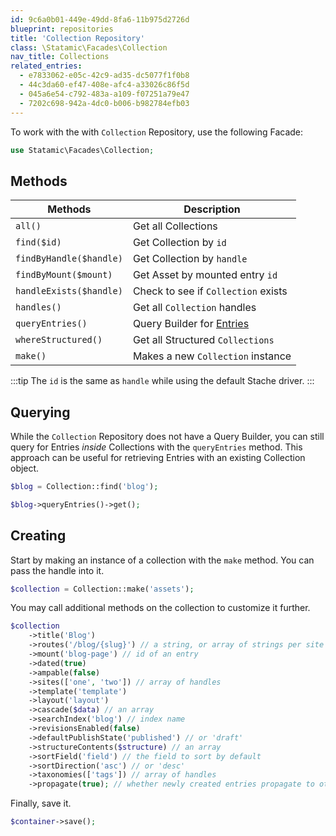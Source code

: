 ```yaml
---
id: 9c6a0b01-449e-49dd-8fa6-11b975d2726d
blueprint: repositories
title: 'Collection Repository'
class: \Statamic\Facades\Collection
nav_title: Collections
related_entries:
  - e7833062-e05c-42c9-ad35-dc5077f1f0b8
  - 44c3da60-ef47-408e-afc4-a33026c86f5d
  - 045a6e54-c792-483a-a109-f07251a79e47
  - 7202c698-942a-4dc0-b006-b982784efb03
---
```

To work with the with `Collection` Repository, use the following Facade:

```php
use Statamic\Facades\Collection;
```

## Methods

| Methods | Description |
| ------- | ----------- |
| `all()` | Get all Collections |
| `find($id)` | Get Collection by `id` |
| `findByHandle($handle)` | Get Collection by `handle` |
| `findByMount($mount)` | Get Asset by mounted entry `id` |
| `handleExists($handle)` | Check to see if `Collection` exists |
| `handles()` | Get all `Collection` handles |
| `queryEntries()` | Query Builder for [Entries](/repositories/entry-repository) |
| `whereStructured()` | Get all Structured `Collections` |
| `make()` | Makes a new `Collection` instance |

:::tip
The `id` is the same as `handle` while using the default Stache driver.
:::

## Querying

While the `Collection` Repository does not have a Query Builder, you can still query for Entries _inside_ Collections with the `queryEntries` method. This approach can be useful for retrieving Entries with an existing Collection object.

```php
$blog = Collection::find('blog');

$blog->queryEntries()->get();
```

## Creating

Start by making an instance of a collection with the `make` method. You can pass the handle into it.

```php
$collection = Collection::make('assets');
```

You may call additional methods on the collection to customize it further.

```php
$collection
    ->title('Blog')
    ->routes('/blog/{slug}') // a string, or array of strings per site
    ->mount('blog-page') // id of an entry
    ->dated(true)
    ->ampable(false)
    ->sites(['one', 'two']) // array of handles
    ->template('template')
    ->layout('layout')
    ->cascade($data) // an array
    ->searchIndex('blog') // index name
    ->revisionsEnabled(false)
    ->defaultPublishState('published') // or 'draft'
    ->structureContents($structure) // an array
    ->sortField('field') // the field to sort by default
    ->sortDirection('asc') // or 'desc'
    ->taxonomies(['tags']) // array of handles
    ->propagate(true); // whether newly created entries propagate to other sites
```

Finally, save it.

```php
$container->save();
```
